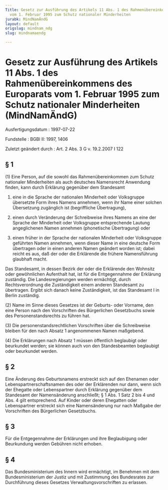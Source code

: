 ```yaml
---
Title: Gesetz zur Ausführung des Artikels 11 Abs. 1 des Rahmenübereinkommens des Europarats
  vom 1. Februar 1995 zum Schutz nationaler Minderheiten
jurabk: MindNamÄndG
layout: default
origslug: mindnam_ndg
slug: mindnamaendg

---
```


# Gesetz zur Ausführung des Artikels 11 Abs. 1 des Rahmenübereinkommens des Europarats vom 1. Februar 1995 zum Schutz nationaler Minderheiten (MindNamÄndG)

Ausfertigungsdatum
:   1997-07-22

Fundstelle
:   BGBl II: 1997, 1406

Zuletzt geändert durch
:   Art. 2 Abs. 3 G v. 19.2.2007 I 122


## § 1

(1) Eine Person, auf die sowohl das Rahmenübereinkommen zum Schutz
nationaler Minderheiten als auch deutsches Namensrecht Anwendung
finden, kann durch Erklärung gegenüber dem Standesamt

1.  eine in die Sprache der nationalen Minderheit oder Volksgruppe
    übersetzte Form ihres Namens annehmen, wenn ihr Name einer solchen
    Übersetzung zugänglich ist (begriffliche Übertragung),


2.  einen durch Veränderung der Schreibweise ihres Namens an eine der
    Sprache der Minderheit oder Volksgruppe entsprechende Lautung
    angeglichenen Namen annehmen (phonetische Übertragung) oder


3.  einen früher in der Sprache der nationalen Minderheit oder Volksgruppe
    geführten Namen annehmen, wenn dieser Name in eine deutsche Form
    übertragen oder in einen anderen Namen geändert worden ist; dabei
    reicht es aus, daß der oder die Erklärende die frühere Namensführung
    glaubhaft macht.



Das Standesamt, in dessen Bezirk der oder die Erklärende den Wohnsitz
oder gewöhnlichen Aufenthalt hat, ist für die Entgegennahme der
Erklärung zuständig. Die Landesregierungen werden ermächtigt, durch
Rechtsverordnung die Zuständigkeit einem anderen Standesamt zu
übertragen. Ergibt sich danach keine Zuständigkeit, ist das Standesamt
I in Berlin zuständig.

(2) Name im Sinne dieses Gesetzes ist der Geburts- oder Vorname, den
eine Person nach den Vorschriften des Bürgerlichen Gesetzbuchs sowie
des Personenstandsrechts zu führen hat.

(3) Die personenstandsrechtlichen Vorschriften über die Schreibweise
bleiben für den nach Absatz 1 angenommenen Namen maßgebend.

(4) Die Erklärungen nach Absatz 1 müssen öffentlich beglaubigt oder
beurkundet werden; sie können auch von den Standesbeamten beglaubigt
oder beurkundet werden.


## § 2

Eine Änderung des Geburtsnamens erstreckt sich auf den Ehenamen oder
Lebenspartnerschaftsnamen des oder der Erklärenden nur dann, wenn sich
der Ehegatte oder Lebenspartner durch Erklärung gegenüber dem
Standesamt der Namensänderung anschließt; § 1 Abs. 1 Satz 2 bis 4 und
Abs. 4 gilt entsprechend. Auf Kinder oder deren Ehegatten oder
Lebenspartner erstreckt sich eine Namensänderung nur nach Maßgabe der
Vorschriften des Bürgerlichen Gesetzbuchs.


## § 3

Für die Entgegennahme der Erklärungen und ihre Beglaubigung oder
Beurkundung werden Gebühren nicht erhoben.


## § 4

Das Bundesministerium des Innern wird ermächtigt, im Benehmen mit dem
Bundesministerium der Justiz und mit Zustimmung des Bundesrates zur
Durchführung dieses Gesetzes Verwaltungsvorschriften zu erlassen.

